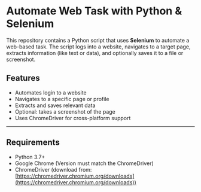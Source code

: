 #  Automate Web Task with Python & Selenium

This repository contains a Python script that uses **Selenium** to automate a web-based task. The script logs into a website, navigates to a target page, extracts information (like text or data), and optionally saves it to a file or screenshot.

##  Features

-  Automates login to a website
-  Navigates to a specific page or profile
- Extracts and saves relevant data
-  Optional: takes a screenshot of the page
-  Uses ChromeDriver for cross-platform support

---

## Requirements

- Python 3.7+
- Google Chrome (Version must match the ChromeDriver)
- ChromeDriver (download from: [https://chromedriver.chromium.org/downloads](https://chromedriver.chromium.org/downloads))

